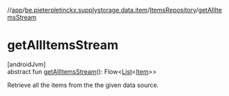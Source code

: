 //[app](../../../index.md)/[be.pieterpletinckx.supplystorage.data.item](../index.md)/[ItemsRepository](index.md)/[getAllItemsStream](get-all-items-stream.md)

# getAllItemsStream

[androidJvm]\
abstract fun [getAllItemsStream](get-all-items-stream.md)(): Flow&lt;[List](https://kotlinlang.org/api/latest/jvm/stdlib/kotlin.collections/-list/index.html)&lt;[Item](../-item/index.md)&gt;&gt;

Retrieve all the items from the the given data source.
